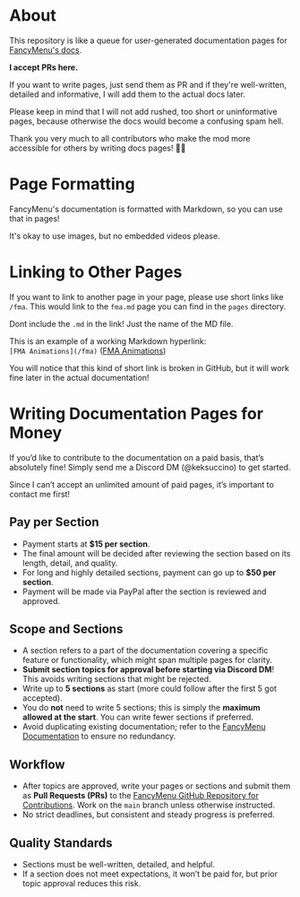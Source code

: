 # About

This repository is like a queue for user-generated documentation pages for [FancyMenu's docs](https://docs.fancymenu.net).

**I accept PRs here.**

If you want to write pages, just send them as PR and if they're well-written, detailed and informative, I will add them to the actual docs later.

Please keep in mind that I will not add rushed, too short or uninformative pages, because otherwise the docs would become a confusing spam hell.

Thank you very much to all contributors who make the mod more accessible for others by writing docs pages! 🙏🏻

# Page Formatting

FancyMenu's documentation is formatted with Markdown, so you can use that in pages!

It's okay to use images, but no embedded videos please.

# Linking to Other Pages

If you want to link to another page in your page, please use short links like `/fma`. This would link to the `fma.md` page you can find in the `pages` directory. 

Dont include the `.md` in the link! Just the name of the MD file.

This is an example of a working Markdown hyperlink:<br>
`[FMA Animations](/fma)` ([FMA Animations](/fma))

You will notice that this kind of short link is broken in GitHub, but it will work fine later in the actual documentation!

# Writing Documentation Pages for Money

If you’d like to contribute to the documentation on a paid basis, that’s absolutely fine! Simply send me a Discord DM (@keksuccino) to get started.

Since I can’t accept an unlimited amount of paid pages, it’s important to contact me first!

## Pay per Section

   - Payment starts at **$15 per section**.
   - The final amount will be decided after reviewing the section based on its length, detail, and quality.
   - For long and highly detailed sections, payment can go up to **$50 per section**.
   - Payment will be made via PayPal after the section is reviewed and approved.

## Scope and Sections

   - A section refers to a part of the documentation covering a specific feature or functionality, which might span multiple pages for clarity.
   - **Submit section topics for approval before starting via Discord DM**! This avoids writing sections that might be rejected.
   - Write up to **5 sections** as start (more could follow after the first 5 got accepted).
   - You do **not** need to write 5 sections; this is simply the **maximum allowed at the start**. You can write fewer sections if preferred.
   - Avoid duplicating existing documentation; refer to the [FancyMenu Documentation](https://docs.fancymenu.net/) to ensure no redundancy.

## Workflow

   - After topics are approved, write your pages or sections and submit them as **Pull Requests (PRs)** to the [FancyMenu GitHub Repository for Contributions](https://github.com/Keksuccino/FancyMenu-Docs-Contributions). Work on the `main` branch unless otherwise instructed.
   - No strict deadlines, but consistent and steady progress is preferred.

## Quality Standards

   - Sections must be well-written, detailed, and helpful.
   - If a section does not meet expectations, it won’t be paid for, but prior topic approval reduces this risk.
